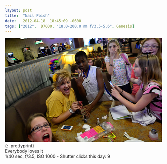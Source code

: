 ```yaml
---
layout: post
title:  "Nail Poish"
date:   2012-04-18  18:45:09 -0600
tags: ["2012",  D7000, "18.0-200.0 mm f/3.5-5.6", Genesis]
---
```

![:title](/images/2012/2012_0418_D7K5454.jpg)
{: .prettyprint}  
Everybody loves it  
1/40 sec, f/3.5, ISO 1000 - Shutter clicks this day: 9